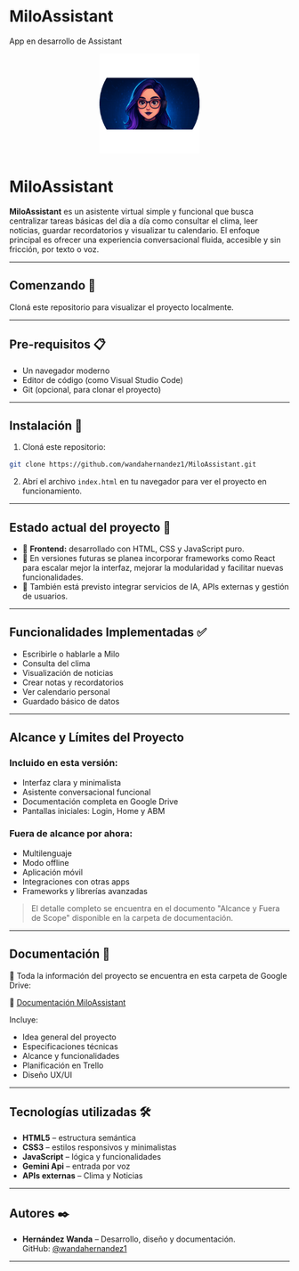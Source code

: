 # MiloAssistant
App en desarrollo de Assistant

<p align="center">
  <img src="milo-avatar.png" alt="MiloAssistant Logo" width="180"/>
</p>

# MiloAssistant

**MiloAssistant** es un asistente virtual simple y funcional que busca centralizar tareas básicas del día a día como consultar el clima, leer noticias, guardar recordatorios y visualizar tu calendario. El enfoque principal es ofrecer una experiencia conversacional fluida, accesible y sin fricción, por texto o voz.

---

## Comenzando 🚀

Cloná este repositorio para visualizar el proyecto localmente.

---

## Pre-requisitos 📋

- Un navegador moderno
- Editor de código (como Visual Studio Code)
- Git (opcional, para clonar el proyecto)

---

## Instalación 🔧

1. Cloná este repositorio:
```bash
git clone https://github.com/wandahernandez1/MiloAssistant.git
```

2. Abrí el archivo `index.html` en tu navegador para ver el proyecto en funcionamiento.

---

## Estado actual del proyecto 📌

- 🔧 **Frontend:** desarrollado con HTML, CSS y JavaScript puro.
- 🚧 En versiones futuras se planea incorporar frameworks como React para escalar mejor la interfaz, mejorar la modularidad y facilitar nuevas funcionalidades.
- 🧠 También está previsto integrar servicios de IA, APIs externas y gestión de usuarios.

---

## Funcionalidades Implementadas ✅

- Escribirle o hablarle a Milo
- Consulta del clima
- Visualización de noticias
- Crear notas y recordatorios
- Ver calendario personal
- Guardado básico de datos

---

## Alcance y Límites del Proyecto

### Incluido en esta versión:
- Interfaz clara y minimalista
- Asistente conversacional funcional
- Documentación completa en Google Drive
- Pantallas iniciales: Login, Home y ABM

### Fuera de alcance por ahora:
- Multilenguaje
- Modo offline
- Aplicación móvil
- Integraciones con otras apps
- Frameworks y librerías avanzadas

> El detalle completo se encuentra en el documento "Alcance y Fuera de Scope" disponible en la carpeta de documentación.

---

## Documentación 📖

📂 Toda la información del proyecto se encuentra en esta carpeta de Google Drive:

🔗 [Documentación MiloAssistant](https://drive.google.com/drive/folders/1xCoDO6abJ6QdbuvSIzRi-Lvd6tnGOmXh?usp=drive_link)

Incluye:

- Idea general del proyecto
- Especificaciones técnicas
- Alcance y funcionalidades
- Planificación en Trello
- Diseño UX/UI

---

## Tecnologías utilizadas 🛠️

- **HTML5** – estructura semántica
- **CSS3** – estilos responsivos y minimalistas
- **JavaScript** – lógica y funcionalidades
- **Gemini Api** – entrada por voz
- **APIs externas** – Clima y Noticias

---

## Autores ✒️

- **Hernández Wanda** – Desarrollo, diseño y documentación.  
  GitHub: [@wandahernandez1](https://github.com/wandahernandez1)

---

